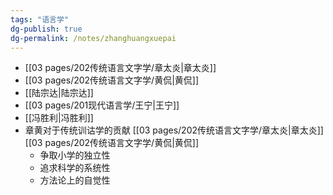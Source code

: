 ```yaml
---
tags: "语言学"
dg-publish: true
dg-permalink: /notes/zhanghuangxuepai
---
```

- [[03 pages/202传统语言文字学/章太炎\|章太炎]]
- [[03 pages/202传统语言文字学/黄侃\|黄侃]]
- [[陆宗达\|陆宗达]]
- [[03 pages/201现代语言学/王宁\|王宁]]
- [[冯胜利\|冯胜利]]
- 章黄对于传统训诂学的贡献 [[03 pages/202传统语言文字学/章太炎\|章太炎]] [[03 pages/202传统语言文字学/黄侃\|黄侃]]
	- 争取小学的独立性
	- 追求科学的系统性
	- 方法论上的自觉性